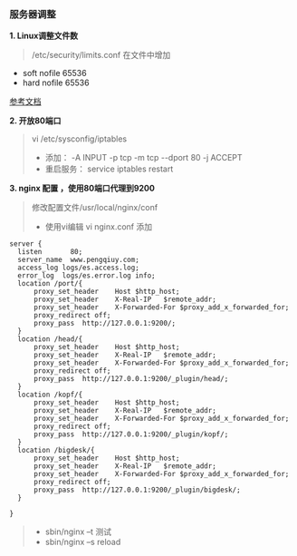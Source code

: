 ### 服务器调整

**1. Linux调整文件数**

> /etc/security/limits.conf 在文件中增加
* soft nofile 65536
* hard nofile 65536

[参考文档](https://www.elastic.co/guide/en/elasticsearch/guide/current/_file_descriptors_and_mmap.html)


**2. 开放80端口**

> vi /etc/sysconfig/iptables
> - 添加： -A INPUT -p tcp -m tcp --dport 80 -j ACCEPT
> - 重启服务： service iptables restart

**3. nginx 配置 ，使用80端口代理到9200**

> 修改配置文件/usr/local/nginx/conf  
> - 使用vi编辑 vi nginx.conf 添加

```
server {
  listen       80;
  server_name  www.pengqiuy.com;
  access_log logs/es.access.log;
  error_log  logs/es.error.log info;
  location /port/{
      proxy_set_header    Host $http_host;
      proxy_set_header    X-Real-IP   $remote_addr;
      proxy_set_header    X-Forwarded-For $proxy_add_x_forwarded_for;
      proxy_redirect off;
      proxy_pass  http://127.0.0.1:9200/;
  }
  location /head/{
      proxy_set_header    Host $http_host;
      proxy_set_header    X-Real-IP   $remote_addr;
      proxy_set_header    X-Forwarded-For $proxy_add_x_forwarded_for;
      proxy_redirect off;
      proxy_pass  http://127.0.0.1:9200/_plugin/head/;
  }
  location /kopf/{
      proxy_set_header    Host $http_host;
      proxy_set_header    X-Real-IP   $remote_addr;
      proxy_set_header    X-Forwarded-For $proxy_add_x_forwarded_for;
      proxy_redirect off;
      proxy_pass  http://127.0.0.1:9200/_plugin/kopf/;
  }
  location /bigdesk/{
      proxy_set_header    Host $http_host;
      proxy_set_header    X-Real-IP   $remote_addr;
      proxy_set_header    X-Forwarded-For $proxy_add_x_forwarded_for;
      proxy_redirect off;
      proxy_pass  http://127.0.0.1:9200/_plugin/bigdesk/;
  }

}
```
>- sbin/nginx –t 测试
>- sbin/nginx –s reload





